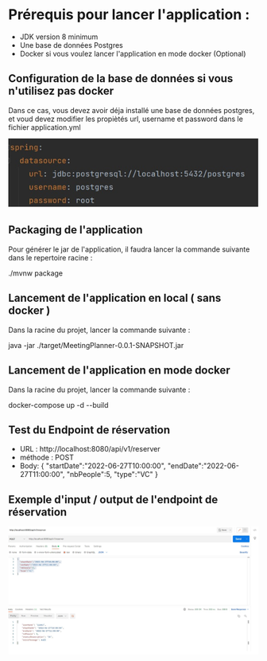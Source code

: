 # Prérequis pour lancer l'application :

 - JDK version 8 minimum
 - Une base de données Postgres
 - Docker si vous voulez lancer l'application en mode docker (Optional)


## Configuration de la base de données si vous n'utilisez pas docker

Dans ce cas, vous devez avoir déja installé une base de données postgres, et voud devez modifier les propiètés url, username et password dans 
le fichier application.yml

![alt text](images/database-configuration.jpg)




## Packaging de l'application 

Pour générer le jar de l'application, il faudra lancer la commande suivante dans le repertoire racine :

./mvnw package


## Lancement de l'application en local ( sans docker )

Dans la racine du projet, lancer la commande suivante :

java -jar ./target/MeetingPlanner-0.0.1-SNAPSHOT.jar

## Lancement de l'application en mode docker

Dans la racine du projet, lancer la commande suivante :

docker-compose up -d --build


## Test du Endpoint de réservation

- URL : http://localhost:8080/api/v1/reserver
- méthode : POST
- Body: {
  "startDate":"2022-06-27T10:00:00",
  "endDate":"2022-06-27T11:00:00",
  "nbPeople":5,
  "type":"VC"
  }


## Exemple d'input / output de l'endpoint de réservation


![alt text](images/postman-test-example.jpg)




 


